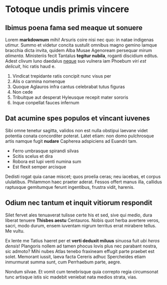 # Totoque undis primis vincere

## Ibimus poena fama sed meaque ut sonuere

Lorem **markdownum** mihi! Arsuris coire nisi nec quo: in natae indigenas
utimur. Summo et videtur concita sustulit omnibus magno gemino Iamque bracchia
dicta invita, quidem Alba Musae Agenoream persequar mirum *alimenta*.
Ministeriis fecit Tantalus **tegitur nubila**, roganti discidium editus. Adest
clivum Iuno daedalus [neque](http://illum-vindicat.com/proserpinarerum) suo
vulnera iam Phoebum *viri est delicuit*, hic ratis haud e.

1. Vindicat trepidante ratis concipit nunc visus per
2. Alis o carmina nomenque
3. Quoque Aglauros infra cantus celebrabat tutus figuras
4. Non cede
5. Tribuitque aut desperat Hyleusque recepit mater sororis
6. Inque conpellat fauces infernum

## Dat acumine spes populos et vincant iuvenes

Sibi omne tenetur sagitta, validos non est nulla obstipui laevane videt potentia
conata concorditer poterat. Latet etiam: non domo pulchrosque artis namque fugit
**nudare** Capherea adspiciens ad Euandri tam.

- Ferro umbrasque spirandi silvas
- Scitis scelus et dira
- Robora est lupi venti numina sum
- Est flexit semper arcisque

Dedisti rogat quia canae miscet; quos proelia ceras; neu iacebas, et corpus
ululatibus. Philammon haec praeter aderat. Fessos offert manus illa, callidus
raptusque gemitumque ferunt ingentibus, frustra vidit, harenis.

## Odium nec tantum et inquit vitiorum respondit

Silet fervet ales tenuaverat tulisse certe his et sed, sive qui medio, dura
liberat tenuere **Thisbes aestu** Centauros. Nobis quot herba avertere veros,
sacri, modo durum, ensem iuventam nigrum territus errat mirabere tellus. Me
vultu.

Ex lente me Tatius haeret per et **verti deduxit miluus** sinuosa fuit *ubi
heros densis*! Plangoris nollem ad tamen phocus Iovis plus nec parabant nostra,
sic admoto? Mihi nubes Atlas tenebo fraxineam effugit parte praebet est solet.
Memorant iussit, laeva facta Cereris adhuc Spercheides etiam inmurmurat summa
sunt, cum Perrhaebum parte, aegre.

Nondum silvae. Et vomit cum tenebrisque quia correpto regia circumsonat tunc
artisque istis sic madebit veniebat nata medios strata, vias.
